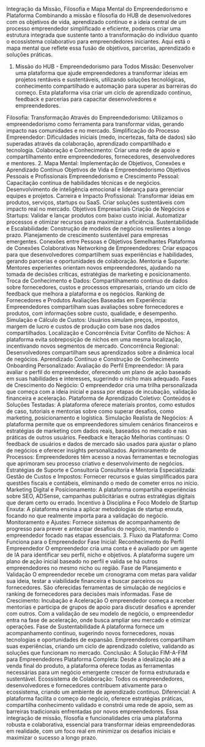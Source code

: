 Integração da Missão, Filosofia e Mapa Mental do Empreendedorismo e Plataforma
Combinando a missão e filosofia do HUB de desenvolvedores com os objetivos de vida, aprendizado contínuo e a ideia central de um processo empreendedor simplificado e eficiente, podemos criar uma estrutura integrada que sustente tanto a transformação do indivíduo quanto o ecossistema colaborativo para empreendedores iniciantes. Aqui está o mapa mental que reflete essa fusão de objetivos, parcerias, aprendizado e soluções práticas.

1. Missão do HUB - Empreendedorismo para Todos
Missão:
Desenvolver uma plataforma que ajude empreendedores a transformar ideias em projetos rentáveis e sustentáveis, utilizando soluções tecnológicas, conhecimento compartilhado e automação para superar as barreiras do começo. Esta plataforma visa criar um ciclo de aprendizado contínuo, feedback e parcerias para capacitar desenvolvedores e empreendedores.

Filosofia:
Transformação Através do Empreendedorismo: Utilizamos o empreendedorismo como ferramenta para transformar vidas, gerando impacto nas comunidades e no mercado.
Simplificação do Processo Empreendedor: Dificuldades iniciais (medo, incertezas, falta de dados) são superadas através da colaboração, aprendizado compartilhado e tecnologia.
Colaboração e Conhecimento: Criar uma rede de apoio e compartilhamento entre empreendedores, fornecedores, desenvolvedores e mentores.
2. Mapa Mental: Implementação de Objetivos, Conexões e Aprendizado Contínuo
Objetivos de Vida e Empreendedorismo
Objetivos Pessoais e Profissionais
Empreendedorismo e Crescimento Pessoal:
Capacitação contínua de habilidades técnicas e de negócios.
Desenvolvimento de inteligência emocional e liderança para gerenciar equipes e projetos.
Carreira e Impacto Profissional:
Transformar ideias em produtos, serviços, startups ou SaaS.
Criar soluções sustentáveis com impacto real no mercado.
Objetivos Empresariais
Criação de Negócios e Startups:
Validar e lançar produtos com baixo custo inicial.
Automatizar processos e otimizar recursos para maximizar a eficiência.
Sustentabilidade e Escalabilidade:
Construção de modelos de negócios resilientes a longo prazo.
Planejamento de crescimento sustentável para empresas emergentes.
Conexões entre Pessoas e Objetivos Semelhantes
Plataforma de Conexões Colaborativas
Networking de Empreendedores: Criar espaços para que desenvolvedores compartilhem suas experiências e habilidades, gerando parcerias e oportunidades de colaboração.
Mentoria e Suporte: Mentores experientes orientam novos empreendedores, ajudando na tomada de decisões críticas, estratégias de marketing e posicionamento.
Troca de Conhecimento e Dados: Compartilhamento contínuo de dados sobre fornecedores, custos e processos empresariais, criando um ciclo de feedback que melhora a plataforma e os negócios.
Ranking de Fornecedores e Produtos
Avaliações Baseadas em Experiência: Empreendedores compartilham suas avaliações sobre fornecedores e produtos, com informações sobre custo, qualidade, e desempenho.
Simulação e Cálculo de Custos: Usuários simulam preços, impostos, margem de lucro e custos de produção com base nos dados compartilhados.
Localização e Concorrência
Evitar Conflito de Nichos: A plataforma evita sobreposição de nichos em uma mesma localização, incentivando novos segmentos de mercado.
Concorrência Regional: Desenvolvedores compartilham seus aprendizados sobre a dinâmica local de negócios.
Aprendizado Contínuo e Construção de Conhecimento
Onboarding Personalizado:
Avaliação do Perfil Empreendedor: IA para avaliar o perfil do empreendedor, oferecendo um plano de ação baseado em suas habilidades e interesses, sugerindo o nicho mais adequado.
Fases de Crescimento do Negócio: O empreendedor cria uma trilha personalizada que começa com a ideia inicial e passa por etapas de incubação, validação financeira e aceleração.
Plataforma de Aprendizado Coletivo:
Conteúdos e Soluções Testadas: A plataforma oferece materiais prontos, como estudos de caso, tutoriais e mentorias sobre como superar desafios, como marketing, posicionamento e logística.
Simulação Realista de Negócios: A plataforma permite que os empreendedores simulem cenários financeiros e estratégias de marketing com dados reais, baseados no mercado e nas práticas de outros usuários.
Feedback e Iteração
Melhorias contínuas: O feedback de usuários e dados de mercado são usados para ajustar o plano de negócios e oferecer insights personalizados.
Aprimoramento de Processos: Empreendedores têm acesso a novas ferramentas e tecnologias que aprimoram seu processo criativo e desenvolvimento de negócios.
Estratégias de Suporte e Consultoria
Consultoria e Mentoria Especializada:
Gestão de Custos e Impostos: Fornecer recursos e guias simplificados para questões fiscais e contábeis, eliminando o medo de cometer erros no início.
Marketing Digital e Posicionamento: A plataforma compartilha experiências sobre SEO, ADSense, campanhas publicitárias e outras estratégias digitais que deram certo ou errado.
Incentivo à Disciplina e Foco
Modelo de Startup Enxuta: A plataforma ensina a aplicar metodologias de startup enxuta, focando no que realmente importa para a validação do negócio.
Monitoramento e Ajustes: Fornece sistemas de acompanhamento de progresso para prever e antecipar desafios do negócio, mantendo o empreendedor focado nas etapas essenciais.
3. Fluxo da Plataforma: Como Funciona para o Empreendedor
Fase Inicial: Reconhecimento do Perfil Empreendedor
O empreendedor cria uma conta e é avaliado por um agente de IA para identificar seu perfil, nicho e objetivos.
A plataforma sugere um plano de ação inicial baseado no perfil e valida se há outros empreendedores no mesmo nicho ou região.
Fase de Planejamento e Validação
O empreendedor recebe um cronograma com metas para validar sua ideia, testar a viabilidade financeira e buscar parceiros ou fornecedores.
São oferecidas ferramentas de simulação de negócios e ranking de fornecedores para decisões mais informadas.
Fase de Crescimento: Incubação e Aceleração
O empreendedor começa a receber mentorias e participa de grupos de apoio para discutir desafios e aprender com outros.
Com a validação de seu modelo de negócio, o empreendedor entra na fase de aceleração, onde busca ampliar seu mercado e otimizar operações.
Fase de Sustentabilidade
A plataforma fornece um acompanhamento contínuo, sugerindo novos fornecedores, novas tecnologias e oportunidades de expansão.
Empreendedores compartilham suas experiências, criando um ciclo de aprendizado coletivo, validando as soluções que funcionam no mercado.
Conclusão: A Solução FIM-A-FIM para Empreendedores
Plataforma Completa: Desde a idealização até a venda final do produto, a plataforma oferece todas as ferramentas necessárias para um negócio emergente crescer de forma estruturada e sustentável.
Ecossistema de Colaboração: Todos os empreendedores, desenvolvedores e fornecedores contribuem ativamente para o ecossistema, criando um ambiente de aprendizado contínuo.
Diferencial: A plataforma facilita o começo do negócio, oferece estratégias práticas, compartilha conhecimento validado e constrói uma rede de apoio, sem as barreiras tradicionais enfrentadas por novos empreendedores.
Essa integração de missão, filosofia e funcionalidades cria uma plataforma robusta e colaborativa, essencial para transformar ideias empreendedoras em realidade, com um foco real em minimizar os desafios iniciais e maximizar o sucesso a longo prazo.